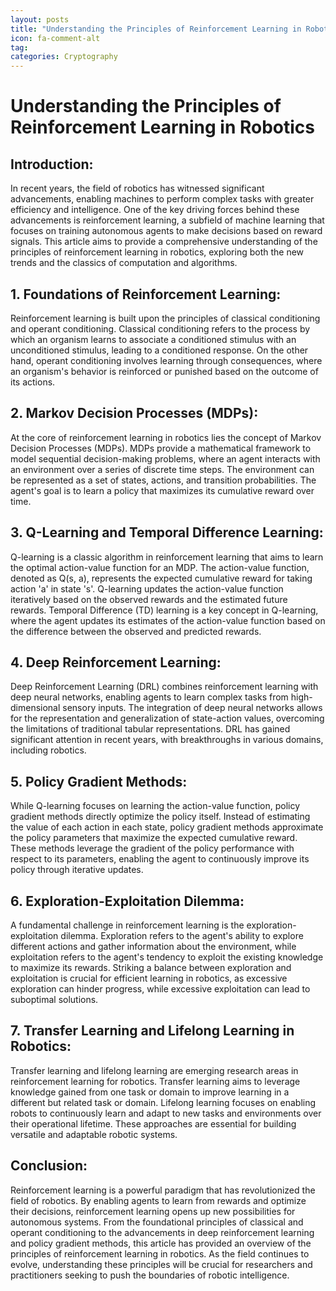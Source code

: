 ```yaml
---
layout: posts
title: "Understanding the Principles of Reinforcement Learning in Robotics"
icon: fa-comment-alt
tag:      
categories: Cryptography
---
```



# Understanding the Principles of Reinforcement Learning in Robotics

## Introduction:
In recent years, the field of robotics has witnessed significant advancements, enabling machines to perform complex tasks with greater efficiency and intelligence. One of the key driving forces behind these advancements is reinforcement learning, a subfield of machine learning that focuses on training autonomous agents to make decisions based on reward signals. This article aims to provide a comprehensive understanding of the principles of reinforcement learning in robotics, exploring both the new trends and the classics of computation and algorithms.

## 1. Foundations of Reinforcement Learning:
Reinforcement learning is built upon the principles of classical conditioning and operant conditioning. Classical conditioning refers to the process by which an organism learns to associate a conditioned stimulus with an unconditioned stimulus, leading to a conditioned response. On the other hand, operant conditioning involves learning through consequences, where an organism's behavior is reinforced or punished based on the outcome of its actions.

## 2. Markov Decision Processes (MDPs):
At the core of reinforcement learning in robotics lies the concept of Markov Decision Processes (MDPs). MDPs provide a mathematical framework to model sequential decision-making problems, where an agent interacts with an environment over a series of discrete time steps. The environment can be represented as a set of states, actions, and transition probabilities. The agent's goal is to learn a policy that maximizes its cumulative reward over time.

## 3. Q-Learning and Temporal Difference Learning:
Q-learning is a classic algorithm in reinforcement learning that aims to learn the optimal action-value function for an MDP. The action-value function, denoted as Q(s, a), represents the expected cumulative reward for taking action 'a' in state 's'. Q-learning updates the action-value function iteratively based on the observed rewards and the estimated future rewards. Temporal Difference (TD) learning is a key concept in Q-learning, where the agent updates its estimates of the action-value function based on the difference between the observed and predicted rewards.

## 4. Deep Reinforcement Learning:
Deep Reinforcement Learning (DRL) combines reinforcement learning with deep neural networks, enabling agents to learn complex tasks from high-dimensional sensory inputs. The integration of deep neural networks allows for the representation and generalization of state-action values, overcoming the limitations of traditional tabular representations. DRL has gained significant attention in recent years, with breakthroughs in various domains, including robotics.

## 5. Policy Gradient Methods:
While Q-learning focuses on learning the action-value function, policy gradient methods directly optimize the policy itself. Instead of estimating the value of each action in each state, policy gradient methods approximate the policy parameters that maximize the expected cumulative reward. These methods leverage the gradient of the policy performance with respect to its parameters, enabling the agent to continuously improve its policy through iterative updates.

## 6. Exploration-Exploitation Dilemma:
A fundamental challenge in reinforcement learning is the exploration-exploitation dilemma. Exploration refers to the agent's ability to explore different actions and gather information about the environment, while exploitation refers to the agent's tendency to exploit the existing knowledge to maximize its rewards. Striking a balance between exploration and exploitation is crucial for efficient learning in robotics, as excessive exploration can hinder progress, while excessive exploitation can lead to suboptimal solutions.

## 7. Transfer Learning and Lifelong Learning in Robotics:
Transfer learning and lifelong learning are emerging research areas in reinforcement learning for robotics. Transfer learning aims to leverage knowledge gained from one task or domain to improve learning in a different but related task or domain. Lifelong learning focuses on enabling robots to continuously learn and adapt to new tasks and environments over their operational lifetime. These approaches are essential for building versatile and adaptable robotic systems.

## Conclusion:
Reinforcement learning is a powerful paradigm that has revolutionized the field of robotics. By enabling agents to learn from rewards and optimize their decisions, reinforcement learning opens up new possibilities for autonomous systems. From the foundational principles of classical and operant conditioning to the advancements in deep reinforcement learning and policy gradient methods, this article has provided an overview of the principles of reinforcement learning in robotics. As the field continues to evolve, understanding these principles will be crucial for researchers and practitioners seeking to push the boundaries of robotic intelligence.